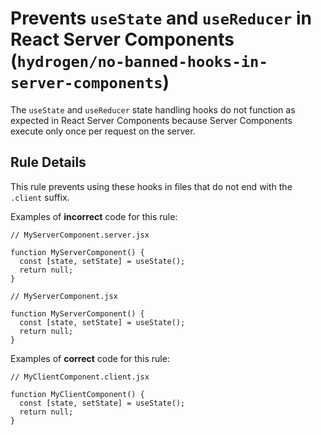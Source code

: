 # Prevents `useState` and `useReducer` in React Server Components (`hydrogen/no-banned-hooks-in-server-components`)

The `useState` and `useReducer` state handling hooks do not function as expected in React Server Components because Server Components execute only once per request on the server.

## Rule Details

This rule prevents using these hooks in files that do not end with the `.client` suffix.

Examples of **incorrect** code for this rule:

```tsx
// MyServerComponent.server.jsx

function MyServerComponent() {
  const [state, setState] = useState();
  return null;
}
```

```tsx
// MyServerComponent.jsx

function MyServerComponent() {
  const [state, setState] = useState();
  return null;
}
```

Examples of **correct** code for this rule:

```tsx
// MyClientComponent.client.jsx

function MyClientComponent() {
  const [state, setState] = useState();
  return null;
}
```
